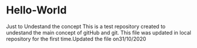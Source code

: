 # Hello-World
Just to Undestand the concept
This is a test repository created to undestand the main concept of gitHub and git.
This file was updated in local repository for the first time.Updated the file on31/10/2020
